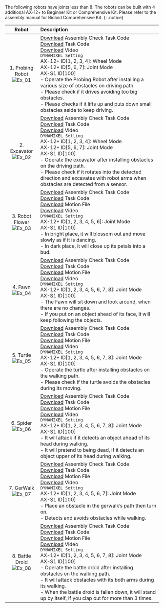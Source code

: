 The following robots have joints less than 8. The robots can be built with 4 additional AX-12+ to Beginner Kit or Comprehensive Kit. Please refer to the assembly manual for Bioloid Comprehensive Kit.
{: .notice}

|Robot|Description|
|:---:|:---|
|1. Probing Robot<br />![Ex_01][img_inter_ex_01]|[Download][inter_ex_1-1] Assembly Check Task Code<br />[Download][inter_ex_1-2] Task Code<br />[Download][inter_ex_1-3] Video<br />`DYNAMIXEL Setting`<br />AX-12+ ID[1, 2, 3, 4]: Wheel Mode<br />AX-12+ ID[5, 6, 7]: Joint Mode<br />AX-S1 ID[100]<br />- Operate the Probing Robot after installing a various size of obstacles on driving path.<br />- Please check if it drives avoiding too big obstacles.<br />- Please checks if it lifts up and puts down small obstacles aside to keep driving.  |
|2. Excavator<br />![Ex_02][img_inter_ex_02]|[Download][inter_ex_2-1] Assembly Check Task Code<br />[Download][inter_ex_2-2] Task Code<br />[Download][inter_ex_2-3] Video<br /> `DYNAMIXEL Setting`<br />AX-12+ ID[1, 2, 3, 4]: Wheel Mode<br />AX-12+ ID[5, 6, 7]: Joint Mode<br />AX-S1 ID[100]<br />- Operate the excavator after installing obstacles on the driving path.<br />- Please check if it rotates into the detected direction and excavates with robot arms when obstacles are detected from a sensor.|
|3. Robot Flower<br />![Ex_03][img_inter_ex_03]|[Download][inter_ex_3-1] Assembly Check Task Code<br />[Download][inter_ex_3-2] Task Code<br />[Download][inter_ex_3-3] Motion File<br />[Download][inter_ex_3-4] Video<br /> `DYNAMIXEL Setting`<br />AX-12+ ID[1, 2, 3, 4, 5, 6]: Joint Mode<br />AX-S1 ID[100]<br />- In bright place, it will blossom out and move slowly as if it is dancing.<br />- In dark place, it will close up its petals into a bud.|
|4. Fawn<br />![Ex_04][img_inter_ex_04]|[Download][inter_ex_4-1] Assembly Check Task Code<br />[Download][inter_ex_4-2] Task Code<br />[Download][inter_ex_4-3] Motion File<br />[Download][inter_ex_4-4] Video<br /> `DYNAMIXEL Setting`<br />AX-12+ ID[1, 2, 3, 4, 5, 6, 7, 8]: Joint Mode<br />AX-S1 ID[100]<br />- The Fawn will sit down and look around, when there are no changes.<br />- If you put on an object ahead of its face, it will keep following the objects.|
|5. Turtle<br />![Ex_05][img_inter_ex_05]|[Download][inter_ex_5-1] Assembly Check Task Code<br />[Download][inter_ex_5-2] Task Code<br />[Download][inter_ex_5-3] Motion File<br />[Download][inter_ex_5-4] Video<br /> `DYNAMIXEL Setting`<br />AX-12+ ID[1, 2, 3, 4, 5, 6, 7, 8]: Joint Mode<br />AX-S1 ID[100]<br />- Operate the turtle after installing obstacles on the walking path.<br />- Please check if the turtle avoids the obstacles during its moving.|
|6. Spider<br />![Ex_06][img_inter_ex_06]|[Download][inter_ex_6-1] Assembly Check Task Code<br />[Download][inter_ex_6-2] Task Code<br />[Download][inter_ex_6-3] Motion File<br />[Download][inter_ex_6-4] Video<br /> `DYNAMIXEL Setting`<br />AX-12+ ID[1, 2, 3, 4, 5, 6, 7, 8]: Joint Mode<br />AX-S1 ID[100]<br />- It will attack if it detects an object ahead of its head during walking.<br />- It will pretend to being dead, if it detects an object upper of its head during walking.|
|7. GerWalk<br />![Ex_07][img_inter_ex_07]|[Download][inter_ex_7-1] Assembly Check Task Code<br />[Download][inter_ex_7-2] Task Code<br />[Download][inter_ex_7-3] Motion File<br />[Download][inter_ex_7-4] Video<br /> `DYNAMIXEL Setting`<br />AX-12+ ID[1, 2, 3, 4, 5, 6, 7]: Joint Mode<br />AX-S1 ID[100]<br />- Place an obstacle in the gerwalk’s path then turn on.<br />- Detects and avoids obstacles while walking.|
|8. Battle Droid<br />![Ex_08][img_inter_ex_08]|[Download][inter_ex_8-1] Assembly Check Task Code<br />[Download][inter_ex_8-2] Task Code<br />[Download][inter_ex_8-3] Motion File<br />[Download][inter_ex_8-4] Video<br /> `DYNAMIXEL Setting`<br />AX-12+ ID[1, 2, 3, 4, 5, 6, 7, 8]: Joint Mode<br />AX-S1 ID[100]<br />- Operate the battle droid after installing obstacles on the walking path.<br />- It will attack obstacles with its both arms during its walking.<br />- When the battle droid is fallen down, it will stand up by itself, if you clap out for more than 3 times.|

[img_inter_ex_01]: /assets/images/edu/bioloid/bioloid_intermediate_probingrobot.jpg
[img_inter_ex_02]: /assets/images/edu/bioloid/bioloid_intermediate_excavator.jpg
[img_inter_ex_03]: /assets/images/edu/bioloid/bioloid_intermediate_flower.jpg
[img_inter_ex_04]: /assets/images/edu/bioloid/bioloid_intermediate_fawn.jpg
[img_inter_ex_05]: /assets/images/edu/bioloid/bioloid_intermediate_turtle.jpg
[img_inter_ex_06]: /assets/images/edu/bioloid/bioloid_intermediate_spider.jpg
[img_inter_ex_07]: /assets/images/edu/bioloid/bioloid_intermediate_gerwalk.jpg
[img_inter_ex_08]: /assets/images/edu/bioloid/bioloid_intermediate_battledroid.jpg

[inter_ex_1-1]: https://robotis.s3.ap-northeast-2.amazonaws.com/support/en/baggage_files/bioloid/bio_cmp_probingrobot_check_en.tsk
[inter_ex_1-2]: https://robotis.s3.ap-northeast-2.amazonaws.com/support/en/baggage_files/bioloid/bio_cmp_probingrobot_en.tsk
[inter_ex_1-3]: https://www.dropbox.com/s/taglcz5oc28zk3g/2_5.wmv?dl=0
[inter_ex_2-1]: https://robotis.s3.ap-northeast-2.amazonaws.com/support/en/baggage_files/bioloid/bio_cmp_excavator_check_en.tsk
[inter_ex_2-2]: https://robotis.s3.ap-northeast-2.amazonaws.com/support/en/baggage_files/bioloid/bio_cmp_excavator_en.tsk
[inter_ex_2-3]: https://www.dropbox.com/s/y8s7656ddblt4jr/2_4.wmv?dl=0
[inter_ex_3-1]: https://robotis.s3.ap-northeast-2.amazonaws.com/support/en/baggage_files/bioloid/bio_cmp_robotflower_check_en.tsk
[inter_ex_3-2]: https://robotis.s3.ap-northeast-2.amazonaws.com/support/en/baggage_files/bioloid/bio_cmp_robotflower_en.tsk
[inter_ex_3-3]: https://robotis.s3.ap-northeast-2.amazonaws.com/support/en/baggage_files/bioloid/bio_cmp_robotflower_en.mtn
[inter_ex_3-4]: https://www.dropbox.com/s/mirecx2j6sic8io/2_2.wmv?dl=0
[inter_ex_4-1]: https://robotis.s3.ap-northeast-2.amazonaws.com/support/en/baggage_files/bioloid/bio_cmp_fawn_check_en.tsk
[inter_ex_4-2]: https://robotis.s3.ap-northeast-2.amazonaws.com/support/en/baggage_files/bioloid/bio_cmp_fawn_en.tsk
[inter_ex_4-3]: https://robotis.s3.ap-northeast-2.amazonaws.com/support/en/baggage_files/bioloid/bio_cmp_fawn_en.mtn
[inter_ex_4-4]: https://www.dropbox.com/s/av250zx69v8n4cp/2_6.wmv?dl=0
[inter_ex_5-1]: https://robotis.s3.ap-northeast-2.amazonaws.com/support/en/baggage_files/bioloid/bio_cmp_turtle_check_en.tsk
[inter_ex_5-2]: https://robotis.s3.ap-northeast-2.amazonaws.com/support/en/baggage_files/bioloid/bio_cmp_turtle_en.tsk
[inter_ex_5-3]: https://robotis.s3.ap-northeast-2.amazonaws.com/support/en/baggage_files/bioloid/bio_cmp_turtle_en.mtn
[inter_ex_5-4]: https://www.dropbox.com/s/dmoubr4wurxvesn/2_1.wmv?dl=0
[inter_ex_6-1]: https://robotis.s3.ap-northeast-2.amazonaws.com/support/en/baggage_files/bioloid/bio_cmp_spider_check_en.tsk
[inter_ex_6-2]: https://robotis.s3.ap-northeast-2.amazonaws.com/support/en/baggage_files/bioloid/bio_cmp_spider_en.tsk
[inter_ex_6-3]: https://robotis.s3.ap-northeast-2.amazonaws.com/support/en/baggage_files/bioloid/bio_cmp_spider_en.mtn
[inter_ex_6-4]: https://www.dropbox.com/s/pfbrzyx4w2kgpnm/2_3.wmv?dl=0
[inter_ex_7-1]: https://robotis.s3.ap-northeast-2.amazonaws.com/support/en/baggage_files/bioloid/bio_cmp_gerwalk_check_en.tsk
[inter_ex_7-2]: https://robotis.s3.ap-northeast-2.amazonaws.com/support/en/baggage_files/bioloid/bio_cmp_gerwalk_en.tsk
[inter_ex_7-3]: https://robotis.s3.ap-northeast-2.amazonaws.com/support/en/baggage_files/bioloid/bio_cmp_gerwalk_en.mtn
[inter_ex_7-4]: https://www.dropbox.com/s/oq39q2tn2wokvjn/2_7.wmv?dl=0
[inter_ex_8-1]: https://robotis.s3.ap-northeast-2.amazonaws.com/support/en/baggage_files/bioloid/bio_cmp_battledroid_check_en.tsk
[inter_ex_8-2]: https://robotis.s3.ap-northeast-2.amazonaws.com/support/en/baggage_files/bioloid/bio_cmp_battledroid_en.tsk
[inter_ex_8-3]: https://robotis.s3.ap-northeast-2.amazonaws.com/support/en/baggage_files/bioloid/bio_cmp_battledroid_en.mtn
[inter_ex_8-4]: https://www.dropbox.com/s/l1su5q8tj4y5oox/2_8.wmv?dl=0

